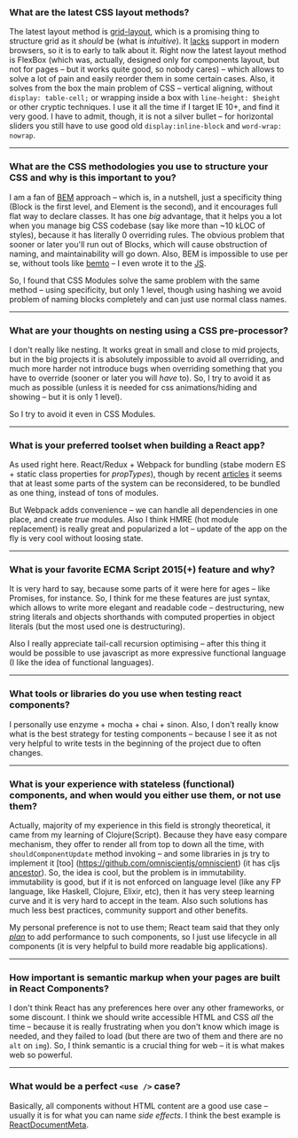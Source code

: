 ### What are the latest CSS layout methods?

The latest layout method is [grid-layout](https://css-tricks.com/snippets/css/complete-guide-grid/), which is a promising thing to structure grid as it _should_ be (what is _intuitive_). It [lacks](http://caniuse.com/#search=grid) support in modern browsers, so it is to early to talk about it. Right now the latest layout method is FlexBox (which was, actually, designed only for components layout, but not for pages – but it works quite good, so nobody cares) – which allows to solve a lot of pain and easily reorder them in some certain cases. Also, it solves from the box the main problem of CSS – vertical aligning, without `display: table-cell;` or wrapping inside a box with `line-height: $height` or other cryptic techniques. I use it all the time if I target IE 10+, and find it very good. I have to admit, though, it is not a silver bullet – for horizontal sliders you still have to use good old `display:inline-block` and `word-wrap: nowrap`.

---

### What are the CSS methodologies you use to structure your CSS and why is this important to you?

I am a fan of [BEM](https://en.bem.info/methodology/naming-convention/) approach – which is, in a nutshell, just a specificity thing (Block is the first level, and Element is the second), and it encourages full flat way to declare classes. It has one _big_ advantage, that it helps you a lot when you manage big CSS codebase (say like more than ~10 kLOC of styles), because it has literally 0 overriding rules. The obvious problem that sooner or later you'll run out of Blocks, which will cause obstruction of naming, and maintainability will go down. Also, BEM is impossible to use per se, without tools like [bemto](https://github.com/kizu/bemto) – I even wrote it to the [JS](https://github.com/Bloomca/js-bemto).

So, I found that CSS Modules solve the same problem with the same method – using specificity, but only 1 level, though using hashing we avoid problem of naming blocks completely and can just use normal class names.

---

### What are your thoughts on nesting using a CSS pre-processor?

I don't really like nesting. It works great in small and close to mid projects, but in the big projects it is absolutely impossible to avoid all overriding, and much more harder not introduce bugs when overriding something that you have to override (sooner or later you will _have_ to). So, I try to avoid it as much as possible (unless it is needed for css animations/hiding and showing – but it is only 1 level).

So I try to avoid it even in CSS Modules.

---

### What is your preferred toolset when building a React app?

As used right here. React/Redux + Webpack for bundling (stabe modern ES + static class properties for _propTypes_), though by recent [articles](https://nolanlawson.com/2016/08/15/the-cost-of-small-modules/) it seems that at least some parts of the system can be reconsidered, to be bundled as one thing, instead of tons of modules.

But Webpack adds convenience – we can handle all dependencies in one place, and create *true* modules. Also I think HMRE (hot module replacement) is really great and popularized a lot – update of the app on the fly is very cool without loosing state.

---

### What is your favorite ECMA Script 2015(+) feature and why?

It is very hard to say, because some parts of it were here for ages – like Promises, for instance. So, I think for me these features are just syntax, which allows to write more elegant and readable code – destructuring, new string literals and objects shorthands with computed properties in object literals (but the most used one is destructuring).

Also I really appreciate tail-call recursion optimising – after this thing it would be possible to use javascript as more expressive functional language (I like the idea of functional languages).

---

### What tools or libraries do you use when testing react components?

I personally use enzyme + mocha + chai + sinon. Also, I don't really know what is the best strategy for testing components – because I see it as not very helpful to write tests in the beginning of the project due to often changes.

---

### What is your experience with stateless (functional) components, and when would you either use them, or not use them?

Actually, majority of my experience in this field is strongly theoretical, it came from my learning of Clojure(Script). Because they have easy compare mechanism, they offer to render all from top to down all the time, with `shouldComponentUpdate` method invoking – and some libraries in js try to implement it [too] (https://github.com/omniscientjs/omniscient) (it has cljs [ancestor](https://github.com/levand/quiescent)).
So, the idea is cool, but the problem is in immutability. immutability is good, but if it is not enforced on language level (like any FP language, like Haskell, Clojure, Elixir, etc), then it has very steep learning curve and it is very hard to accept in the team. Also such solutions has much less best practices, community support and other benefits.

My personal preference is not to use them; React team said that they only [*plan*](https://facebook.github.io/react/docs/reusable-components.html#stateless-functions) to add performance to such components, so I just use lifecycle in all components (it is very helpful to build more readable big applications).

---

### How important is semantic markup when your pages are built in React Components?

I don't think React has any preferences here over any other frameworks, or some discount. I think we should write accessible HTML and CSS _all_ the time – because it is really frustrating when you don't know which image is needed, and they failed to load (but there are two of them and there are no `alt` on `img`). So, I think semantic is a crucial thing for web – it is what makes web so powerful.

---

### What would be a perfect `<use />` case?

Basically, all components without HTML content are a good use case – usually it is for what you can name *side effects*. I think the best example is [ReactDocumentMeta](https://github.com/kodyl/react-document-meta).
